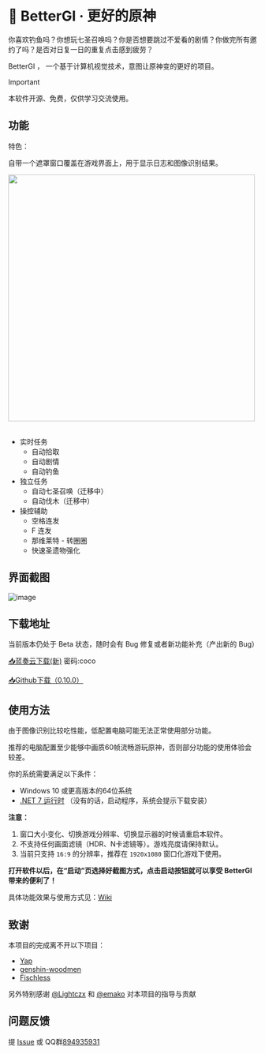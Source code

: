# 🍨 BetterGI · 更好的原神

你喜欢钓鱼吗？你想玩七圣召唤吗？你是否想要跳过不爱看的剧情？你做完所有邀约了吗？是否对日复一日的重复点击感到疲劳？

BetterGI ， 一个基于计算机视觉技术，意图让原神变的更好的项目。

> [!IMPORTANT]  
> 本软件开源、免费，仅供学习交流使用。

## 功能

特色：

自带一个遮罩窗口覆盖在游戏界面上，用于显示日志和图像识别结果。

<img width="500px" src="https://github.com/babalae/better-genshin-impact/assets/15783049/f7a3d0bf-dd04-418a-b106-5f06f3ab2de5"/>
<br>
<br>

* 实时任务
  * 自动拾取
  * 自动剧情
  * 自动钓鱼
* 独立任务
  *  自动七圣召唤（迁移中）
  *  自动伐木（迁移中）
* 操控辅助
  * 空格连发
  * F 连发
  * 那维莱特 - 转圈圈
  * 快速圣遗物强化

## 界面截图

![image](https://github.com/babalae/better-genshin-impact/assets/15783049/813570c4-3816-4850-ac16-799af4f3cc5f)


## 下载地址

当前版本仍处于 Beta 状态，随时会有 Bug 修复或者新功能补充（产出新的 Bug）

[📥蓝奏云下载(新)](https://wwmy.lanzouq.com/b00rs2msd)  密码:coco

[📥Github下载（0.10.0）](https://github.com/babalae/better-genshin-impact/releases/download/0.10.0/BetterGI.v0.10.4.zip)


## 使用方法
由于图像识别比较吃性能，低配置电脑可能无法正常使用部分功能。

推荐的电脑配置至少能够中画质60帧流畅游玩原神，否则部分功能的使用体验会较差。

你的系统需要满足以下条件：
  * Windows 10 或更高版本的64位系统
  * [.NET 7 运行时](https://dotnet.microsoft.com/zh-cn/download/dotnet/latest/runtime) （没有的话，启动程序，系统会提示下载安装）

**注意：**
1. 窗口大小变化、切换游戏分辨率、切换显示器的时候请重启本软件。
2. 不支持任何画面滤镜（HDR、N卡滤镜等）。游戏亮度请保持默认。
3. 当前只支持 `16:9` 的分辨率，推荐在 `1920x1080` 窗口化游戏下使用。

**打开软件以后，在“启动”页选择好截图方式，点击启动按钮就可以享受 BetterGI 带来的便利了！**

具体功能效果与使用方式见：[Wiki](https://github.com/babalae/better-genshin-impact/wiki)

## 致谢

本项目的完成离不开以下项目：
* [Yap](https://github.com/Alex-Beng/Yap)
* [genshin-woodmen](https://github.com/genshin-matrix/genshin-woodmen)
* [Fischless](https://github.com/genshin-matrix/Fischless)

另外特别感谢 [@Lightczx](https://github.com/Lightczx) 和 [@emako](https://github.com/emako) 对本项目的指导与贡献


## 问题反馈

提 [Issue](https://github.com/babalae/genius-invokation-auto-toy/issues) 或 QQ群[894935931](https://qm.qq.com/cgi-bin/qm/qr?k=u9Ij0HrDVQhvcoFvaiQGv38V3R7ZNY6K&jump_from=webapi&authKey=N++f74HhGHDzFje1dDD6E8vzuf45jmSFaPiVbc3Z7x/nTUWGwZ3UdSPqYQqPfOXK)
